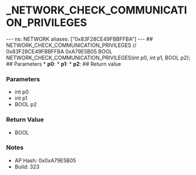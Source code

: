 # _NETWORK_CHECK_COMMUNICATION_PRIVILEGES

--- ns: NETWORK aliases: ["0x83F28CE49FBBFFBA"] --- ## NETWORK_CHECK_COMMUNICATION_PRIVILEGES  // 0x83F28CE49FBBFFBA 0xA79E5B05 BOOL NETWORK_CHECK_COMMUNICATION_PRIVILEGES(int p0, int p1, BOOL p2);  ## Parameters * **p0**: * **p1**: * **p2**:  ## Return value

### Parameters
* int p0
* int p1
* BOOL p2

### Return Value
* BOOL

### Notes
* AP Hash: 0x0xA79E5B05
* Build: 323

